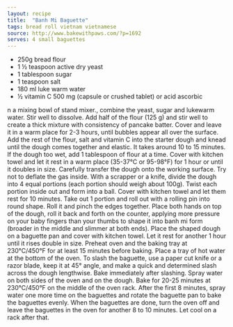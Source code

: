 ```yaml
---
layout: recipe
title:  "Banh Mi Baguette"
tags: bread roll vietnam vietnamese
source: http://www.bakewithpaws.com/?p=1692
serves: 4 small baguettes
---
```

* 250g bread flour
* 1 ½ teaspoon active dry yeast
* 1 tablespoon sugar
* 1 teaspoon salt
* 180 ml luke warm water
* ½ vitamin C 500 mg (capsule or crushed tablet) or acid ascorbic

n a mixing bowl of stand mixer., combine the yeast, sugar and lukewarm water. Stir well to dissolve. Add half of the flour (125 g) and stir well to create a thick mixture with consistency of pancake batter. Cover and leave it in a warm place for 2-3 hours, until bubbles appear all over the surface.
Add the rest of the flour, salt and vitamin C into the starter dough and knead until the dough comes together and elastic. It takes around 10 to 15 minutes. If the dough too wet, add 1 tablespoon of flour at a time.
Cover with kitchen towel and let it rest in a warm place (35-37°C or 95-98°F) for 1 hour or until it doubles in size.
Carefully transfer the dough onto the working surface. Try not to deflate the gas inside. With a scrapper or a knife, divide the dough into 4 equal portions (each portion should weigh about 100g). Twist each portion inside out and form into a ball. Cover with kitchen towel and let them rest for 10 minutes.
Take out 1 portion and roll out with a rolling pin into round shape. Roll it and pinch the edges together. Place both hands on top of the dough, roll it back and forth on the counter, applying more pressure on your baby fingers than your thumbs to shape it into banh mi form (broader in the middle and slimmer at both ends).
Place the shaped dough on a baguette pan and cover with kitchen towel. Let it rest for another 1 hour until it rises double in size.
Preheat oven and the baking tray at 230°C/450°F for at least 15 minutes before baking. Place a tray of hot water at the bottom of the oven.
To slash the baguette, use a paper cut knife or a razor blade, keep it at 45° angle, and make a quick and determined slash across the dough lengthwise. Bake immediately after slashing.
Spray water on both sides of the oven and on the dough.
Bake for 20-25 minutes at 230°C/450°F on the middle of the oven rack. After the first 8 minutes, spray water one more time on the baguettes and rotate the baguette pan to bake the baguettes evenly.
When the baguettes are done, turn the oven off and leave the baguettes in the oven for another 8 to 10 minutes. Let cool on a rack after that.
